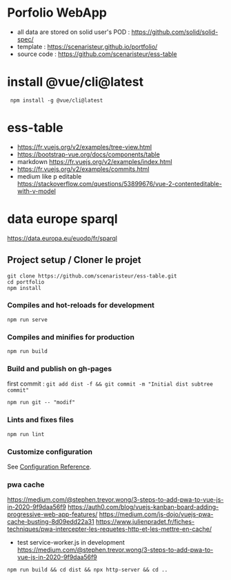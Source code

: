 # Porfolio WebApp
- all data are stored on solid user's POD : https://github.com/solid/solid-spec/
- template : https://scenaristeur.github.io/portfolio/
- source code : https://github.com/scenaristeur/ess-table

# install  @vue/cli@latest
```
 npm install -g @vue/cli@latest
```

# ess-table

- https://fr.vuejs.org/v2/examples/tree-view.html
- https://bootstrap-vue.org/docs/components/table
- markdown https://fr.vuejs.org/v2/examples/index.html
- https://fr.vuejs.org/v2/examples/commits.html
- medium like p editable https://stackoverflow.com/questions/53899676/vue-2-contenteditable-with-v-model

# data europe sparql
https://data.europa.eu/euodp/fr/sparql

## Project setup / Cloner le projet
```
git clone https://github.com/scenaristeur/ess-table.git
cd portfolio
npm install
```

### Compiles and hot-reloads for development
```
npm run serve
```

### Compiles and minifies for production
```
npm run build
```

### Build and publish on gh-pages
first commit : ```git add dist -f && git commit -m "Initial dist subtree commit"```
```
npm run git -- "modif"
```

### Lints and fixes files
```
npm run lint
```

### Customize configuration
See [Configuration Reference](https://cli.vuejs.org/config/).


### pwa cache
https://medium.com/@stephen.trevor.wong/3-steps-to-add-pwa-to-vue-js-in-2020-9f9daa56f9
https://auth0.com/blog/vuejs-kanban-board-adding-progressive-web-app-features/
https://medium.com/js-dojo/vuejs-pwa-cache-busting-8d09edd22a31
https://www.julienpradet.fr/fiches-techniques/pwa-intercepter-les-requetes-http-et-les-mettre-en-cache/

- test service-worker.js in development
https://medium.com/@stephen.trevor.wong/3-steps-to-add-pwa-to-vue-js-in-2020-9f9daa56f9
 ```
npm run build && cd dist && npx http-server && cd ..
 ```
